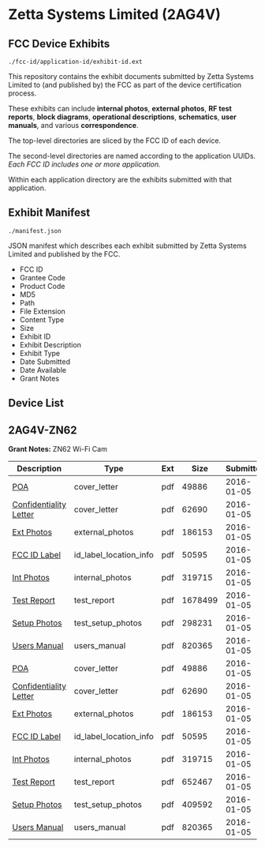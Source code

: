 # Zetta Systems Limited (2AG4V)
## FCC Device Exhibits

```
./fcc-id/application-id/exhibit-id.ext
```

This repository contains the exhibit documents submitted by Zetta Systems Limited to (and published by) the FCC as part of the device certification process.

These exhibits can include **internal photos**, **external photos**, **RF test reports**, **block diagrams**, **operational descriptions**, **schematics**, **user manuals**, and various **correspondence**.

The top-level directories are sliced by the FCC ID of each device.

The second-level directories are named according to the application UUIDs. *Each FCC ID includes one or more application.*

Within each application directory are the exhibits submitted with that application. 

## Exhibit Manifest

```
./manifest.json
```

JSON manifest which describes each exhibit submitted by Zetta Systems Limited and published by the FCC.

- FCC ID
- Grantee Code
- Product Code
- MD5
- Path
- File Extension
- Content Type
- Size
- Exhibit ID
- Exhibit Description
- Exhibit Type
- Date Submitted
- Date Available
- Grant Notes

## Device List
## 2AG4V-ZN62
**Grant Notes:** ZN62 Wi-Fi Cam

| Description | Type | Ext | Size | Submitted | Available |
| ----------- | ---- | --- | ---- | --------- | --------- |
| [POA](2AG4V-ZN62/0be82576d8a2b84043fec6f446a7a819/2862462.pdf) | cover_letter | pdf | 49886 | 2016-01-05 | 2016-01-05 |
| [Confidentiality Letter](2AG4V-ZN62/0be82576d8a2b84043fec6f446a7a819/2862463.pdf) | cover_letter | pdf | 62690 | 2016-01-05 | 2016-01-05 |
| [Ext Photos](2AG4V-ZN62/0be82576d8a2b84043fec6f446a7a819/2862465.pdf) | external_photos | pdf | 186153 | 2016-01-05 | 2016-01-05 |
| [FCC ID Label](2AG4V-ZN62/0be82576d8a2b84043fec6f446a7a819/2862466.pdf) | id_label_location_info | pdf | 50595 | 2016-01-05 | 2016-01-05 |
| [Int Photos](2AG4V-ZN62/0be82576d8a2b84043fec6f446a7a819/2862467.pdf) | internal_photos | pdf | 319715 | 2016-01-05 | 2016-01-05 |
| [Test Report](2AG4V-ZN62/0be82576d8a2b84043fec6f446a7a819/2862481.pdf) | test_report | pdf | 1678499 | 2016-01-05 | 2016-01-05 |
| [Setup Photos](2AG4V-ZN62/0be82576d8a2b84043fec6f446a7a819/2862482.pdf) | test_setup_photos | pdf | 298231 | 2016-01-05 | 2016-01-05 |
| [Users Manual](2AG4V-ZN62/0be82576d8a2b84043fec6f446a7a819/2862472.pdf) | users_manual | pdf | 820365 | 2016-01-05 | 2016-01-05 |
| [POA](2AG4V-ZN62/3dc4033515bbc38d62e496f7c9fb4cee/2862462.pdf) | cover_letter | pdf | 49886 | 2016-01-05 | 2016-01-05 |
| [Confidentiality Letter](2AG4V-ZN62/3dc4033515bbc38d62e496f7c9fb4cee/2862463.pdf) | cover_letter | pdf | 62690 | 2016-01-05 | 2016-01-05 |
| [Ext Photos](2AG4V-ZN62/3dc4033515bbc38d62e496f7c9fb4cee/2862465.pdf) | external_photos | pdf | 186153 | 2016-01-05 | 2016-01-05 |
| [FCC ID Label](2AG4V-ZN62/3dc4033515bbc38d62e496f7c9fb4cee/2862466.pdf) | id_label_location_info | pdf | 50595 | 2016-01-05 | 2016-01-05 |
| [Int Photos](2AG4V-ZN62/3dc4033515bbc38d62e496f7c9fb4cee/2862467.pdf) | internal_photos | pdf | 319715 | 2016-01-05 | 2016-01-05 |
| [Test Report](2AG4V-ZN62/3dc4033515bbc38d62e496f7c9fb4cee/2862470.pdf) | test_report | pdf | 652467 | 2016-01-05 | 2016-01-05 |
| [Setup Photos](2AG4V-ZN62/3dc4033515bbc38d62e496f7c9fb4cee/2862471.pdf) | test_setup_photos | pdf | 409592 | 2016-01-05 | 2016-01-05 |
| [Users Manual](2AG4V-ZN62/3dc4033515bbc38d62e496f7c9fb4cee/2862472.pdf) | users_manual | pdf | 820365 | 2016-01-05 | 2016-01-05 |
